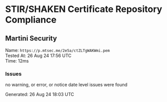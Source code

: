 # STIR/SHAKEN Certificate Repository Compliance

## Martini Security

Name: `https://p.mtsec.me/2e5a/ctZLTgWAKWmi.pem`\
Tested At: 26 Aug 24 17:56 UTC\
Time: 12ms

### Issues

no warning, or error, or notice date level issues were found

Generated: 26 Aug 24 18:03 UTC